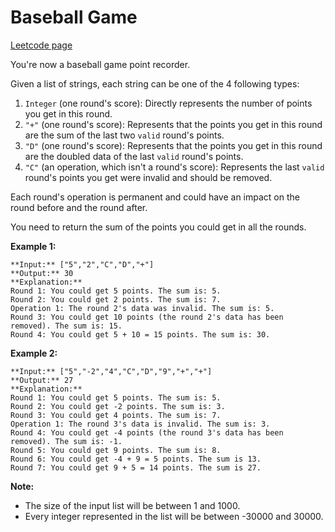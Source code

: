 # Baseball Game
[Leetcode page](https://leetcode.com/problems/baseball-game/description)

You're now a baseball game point recorder.

Given a list of strings, each string can be one of the 4 following types:

  1. `Integer` (one round's score): Directly represents the number of points you get in this round.
  2. `"+"` (one round's score): Represents that the points you get in this round are the sum of the last two `valid` round's points.
  3. `"D"` (one round's score): Represents that the points you get in this round are the doubled data of the last `valid` round's points.
  4. `"C"` (an operation, which isn't a round's score): Represents the last `valid` round's points you get were invalid and should be removed.

Each round's operation is permanent and could have an impact on the round
before and the round after.

You need to return the sum of the points you could get in all the rounds.

**Example 1:**  

    
    
    **Input:** ["5","2","C","D","+"]
    **Output:** 30
    **Explanation:** 
    Round 1: You could get 5 points. The sum is: 5.
    Round 2: You could get 2 points. The sum is: 7.
    Operation 1: The round 2's data was invalid. The sum is: 5.  
    Round 3: You could get 10 points (the round 2's data has been removed). The sum is: 15.
    Round 4: You could get 5 + 10 = 15 points. The sum is: 30.
    

**Example 2:**  

    
    
    **Input:** ["5","-2","4","C","D","9","+","+"]
    **Output:** 27
    **Explanation:** 
    Round 1: You could get 5 points. The sum is: 5.
    Round 2: You could get -2 points. The sum is: 3.
    Round 3: You could get 4 points. The sum is: 7.
    Operation 1: The round 3's data is invalid. The sum is: 3.  
    Round 4: You could get -4 points (the round 3's data has been removed). The sum is: -1.
    Round 5: You could get 9 points. The sum is: 8.
    Round 6: You could get -4 + 9 = 5 points. The sum is 13.
    Round 7: You could get 9 + 5 = 14 points. The sum is 27.
    

**Note:**  

* The size of the input list will be between 1 and 1000.
* Every integer represented in the list will be between -30000 and 30000.

